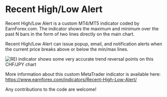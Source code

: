 # Recent High/Low Alert
 
Recent High/Low Alert is a custom MT4/MT5 indicator coded by EarnForex.com. The indicator shows the maximum and minimum over the past N bars in the form of two lines directly on the main chart.

Recent High/Low Alert can issue popup, email, and notification alerts when the current price breaks above or below the min/max lines.

![REI indicator shows some very accurate trend reversal points on this CHF/JPY chart](https://github.com/EarnForex/Recent-High-Low-Alert/blob/main/README_Images/recent-high-low-alert-min-max-levels.png)

More information about this custom MetaTrader indicator is available here: https://www.earnforex.com/indicators/Recent-High-Low-Alert/

Any contributions to the code are welcome!
